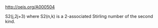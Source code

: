 http://oeis.org/A000504

S2(j,2j+3) where S2(n,k) is a 2-associated Stirling number of the second kind.
